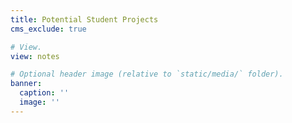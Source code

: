```yaml
---
title: Potential Student Projects
cms_exclude: true

# View.
view: notes

# Optional header image (relative to `static/media/` folder).
banner:
  caption: ''
  image: ''
---
```



